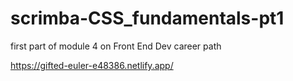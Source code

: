 # scrimba-CSS_fundamentals-pt1
first part of module 4 on Front End Dev career path

https://gifted-euler-e48386.netlify.app/
